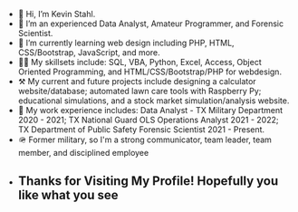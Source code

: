- 👋 Hi, I’m Kevin Stahl. 
- 👀 I’m an experienced Data Analyst, Amateur Programmer, and Forensic Scientist.
- 🌱 I’m currently learning web design including PHP, HTML, CSS/Bootstrap, JavaScript, and more.
- 🧑‍💻 My skillsets include: SQL, VBA, Python, Excel, Access, Object Oriented Programming, and HTML/CSS/Bootstrap/PHP for webdesign.
- ⚒️ My current and future projects include designing a calculator website/database; automated lawn care tools with Raspberry Py; educational simulations, and a stock market simulation/analysis website.
- 🏢 My work experience includes: Data Analyst - TX Military Department 2020 - 2021; TX National Guard OLS Operations Analyst 2021 - 2022; TX Department of Public Safety Forensic Scientist 2021 - Present.
- 🪖 Former military, so I'm a strong communicator, team leader, team member, and disciplined employee 
- Thanks for Visiting My Profile! Hopefully you like what you see 
  -

<!---
kwstahl/kwstahl is a ✨ special ✨ repository because its `README.md` (this file) appears on your GitHub profile.
You can click the Preview link to take a look at your changes.
--->
